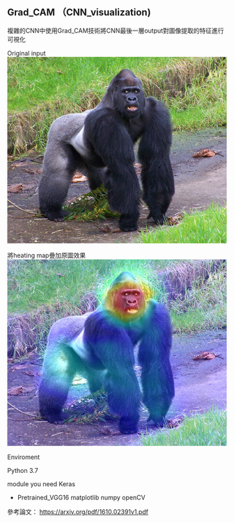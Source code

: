 ## Grad_CAM （CNN_visualization)
複雜的CNN中使用Grad_CAM技術將CNN最後一層output對圖像提取的特征進行可視化


Original input
![image](gorilla.jpg)

將heating map疊加原圖效果
![image](gorilla_heatmap.jpg)





Enviroment

Python 3.7

module you need
Keras
* Pretrained_VGG16
matplotlib
numpy
openCV











參考論文：
https://arxiv.org/pdf/1610.02391v1.pdf
